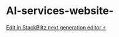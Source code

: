 # AI-services-website-

[Edit in StackBlitz next generation editor ⚡️](https://stackblitz.com/~/github.com/MarouenAbdi/AI-services-website-)